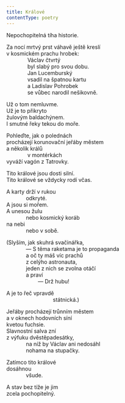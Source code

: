 ```yaml
---
title: Králové
contentType: poetry
---
```


Nepochopitelná tíha historie.

Za nocí mrtvý prst váhavě ještě kreslí  
v kosmickém prachu hrobek:  
              Václav čtvrtý  
              byl slabý pro svou dobu.  
              Jan Lucemburský  
              vsadil na špatnou kartu  
              a Ladislav Pohrobek  
              se vůbec narodil nešikovně.

Už o tom nemluvme.  
Už je to přikryto  
žulovým baldachýnem.  
I smutné řeky tekou do moře.

Pohleďte, jak o polednách  
procházejí korunovační jeřáby městem  
a několik králů  
              v montérkách  
vyváží vagón z Tatrovky.

Tito králové jsou dosti silní.  
Tito králové se vždycky rodí včas.

A karty drží v rukou  
             odkryté.  
A jsou si mořem.  
A unesou žulu  
             nebo kosmický koráb  
na nebi  
             nebo v sobě.

(Slyším, jak skuhrá svačinářka,  
             — S těma raketama je to propaganda  
             a oč ty máš víc prachů  
             z celýho astronauta,  
             jeden z nich se zvolna otáčí  
             a praví  
                     — Drž hubu!

A je to řeč vpravdě  
                               státnická.)

Jeřáby procházejí trůnním městem  
a v oknech hodovních síní  
kvetou fuchsie.  
Slavnostní salva zní  
z výfuku dvěstěpadesátky,  
             na níž by Václav ani nedosáhl  
             nohama na stupačky.

Zatímco tito králové  
dosáhnou  
             všude.

A stav bez tíže je jim  
zcela pochopitelný.
